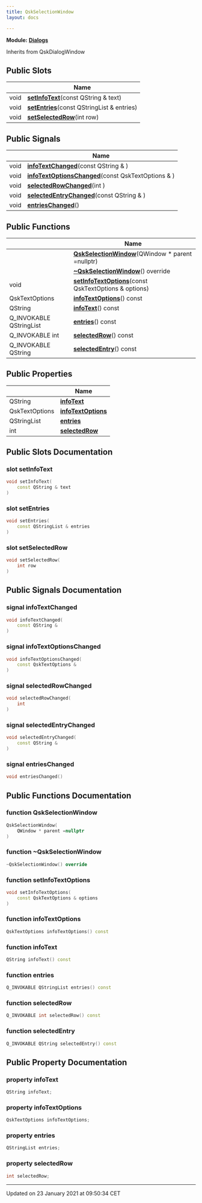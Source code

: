 ```yaml
---
title: QskSelectionWindow
layout: docs

---
```



**Module:** **[Dialogs](/docs/modules/group___dialogs/)**



Inherits from QskDialogWindow

## Public Slots

|                | Name           |
| -------------- | -------------- |
| void | **[setInfoText](/docs/classes/class_qsk_selection_window/#slot-setinfotext)**(const QString & text) |
| void | **[setEntries](/docs/classes/class_qsk_selection_window/#slot-setentries)**(const QStringList & entries) |
| void | **[setSelectedRow](/docs/classes/class_qsk_selection_window/#slot-setselectedrow)**(int row) |

## Public Signals

|                | Name           |
| -------------- | -------------- |
| void | **[infoTextChanged](/docs/classes/class_qsk_selection_window/#signal-infotextchanged)**(const QString & ) |
| void | **[infoTextOptionsChanged](/docs/classes/class_qsk_selection_window/#signal-infotextoptionschanged)**(const QskTextOptions & ) |
| void | **[selectedRowChanged](/docs/classes/class_qsk_selection_window/#signal-selectedrowchanged)**(int ) |
| void | **[selectedEntryChanged](/docs/classes/class_qsk_selection_window/#signal-selectedentrychanged)**(const QString & ) |
| void | **[entriesChanged](/docs/classes/class_qsk_selection_window/#signal-entrieschanged)**() |

## Public Functions

|                | Name           |
| -------------- | -------------- |
| | **[QskSelectionWindow](/docs/classes/class_qsk_selection_window/#function-qskselectionwindow)**(QWindow * parent =nullptr) |
| | **[~QskSelectionWindow](/docs/classes/class_qsk_selection_window/#function-~qskselectionwindow)**() override |
| void | **[setInfoTextOptions](/docs/classes/class_qsk_selection_window/#function-setinfotextoptions)**(const QskTextOptions & options) |
| QskTextOptions | **[infoTextOptions](/docs/classes/class_qsk_selection_window/#function-infotextoptions)**() const |
| QString | **[infoText](/docs/classes/class_qsk_selection_window/#function-infotext)**() const |
| Q_INVOKABLE QStringList | **[entries](/docs/classes/class_qsk_selection_window/#function-entries)**() const |
| Q_INVOKABLE int | **[selectedRow](/docs/classes/class_qsk_selection_window/#function-selectedrow)**() const |
| Q_INVOKABLE QString | **[selectedEntry](/docs/classes/class_qsk_selection_window/#function-selectedentry)**() const |

## Public Properties

|                | Name           |
| -------------- | -------------- |
| QString | **[infoText](/docs/classes/class_qsk_selection_window/#property-infotext)**  |
| QskTextOptions | **[infoTextOptions](/docs/classes/class_qsk_selection_window/#property-infotextoptions)**  |
| QStringList | **[entries](/docs/classes/class_qsk_selection_window/#property-entries)**  |
| int | **[selectedRow](/docs/classes/class_qsk_selection_window/#property-selectedrow)**  |

## Public Slots Documentation

### slot setInfoText

```cpp
void setInfoText(
    const QString & text
)
```


### slot setEntries

```cpp
void setEntries(
    const QStringList & entries
)
```


### slot setSelectedRow

```cpp
void setSelectedRow(
    int row
)
```


## Public Signals Documentation

### signal infoTextChanged

```cpp
void infoTextChanged(
    const QString & 
)
```


### signal infoTextOptionsChanged

```cpp
void infoTextOptionsChanged(
    const QskTextOptions & 
)
```


### signal selectedRowChanged

```cpp
void selectedRowChanged(
    int 
)
```


### signal selectedEntryChanged

```cpp
void selectedEntryChanged(
    const QString & 
)
```


### signal entriesChanged

```cpp
void entriesChanged()
```


## Public Functions Documentation

### function QskSelectionWindow

```cpp
QskSelectionWindow(
    QWindow * parent =nullptr
)
```


### function ~QskSelectionWindow

```cpp
~QskSelectionWindow() override
```


### function setInfoTextOptions

```cpp
void setInfoTextOptions(
    const QskTextOptions & options
)
```


### function infoTextOptions

```cpp
QskTextOptions infoTextOptions() const
```


### function infoText

```cpp
QString infoText() const
```


### function entries

```cpp
Q_INVOKABLE QStringList entries() const
```


### function selectedRow

```cpp
Q_INVOKABLE int selectedRow() const
```


### function selectedEntry

```cpp
Q_INVOKABLE QString selectedEntry() const
```


## Public Property Documentation

### property infoText

```cpp
QString infoText;
```


### property infoTextOptions

```cpp
QskTextOptions infoTextOptions;
```


### property entries

```cpp
QStringList entries;
```


### property selectedRow

```cpp
int selectedRow;
```


-------------------------------

Updated on 23 January 2021 at 09:50:34 CET